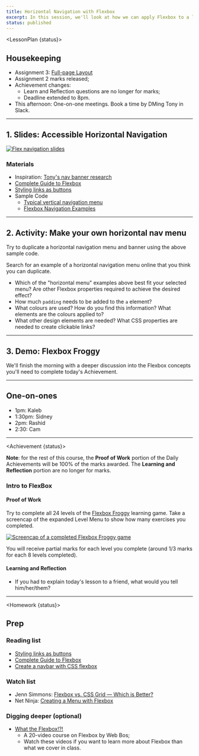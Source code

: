 ```yaml
---
title: Horizontal Navigation with Flexbox
excerpt: In this session, we'll look at how we can apply Flexbox to a list of link to create a horizontal nav.
status: published
---
```

<script>
	import Homework from "$lib/components/Homework.svelte";
	import LessonPlan from "$lib/components/LessonPlan.svelte";
	import LabTime from "$lib/components/LabTime.svelte";
	import Achievement from "$lib/components/Achievement.svelte";
</script>

<LessonPlan {status}>

## Housekeeping
- Assignment 3: [Full-page Layout](/courses/cpnt-260/assessments/assignment-3)
- Assignment 2 marks released;
- Achievement changes:
    - Learn and Reflection questions are no longer for marks;
    - Deadline extended to 8pm.
- This afternoon: One-on-one meetings. Book a time by DMing Tony in Slack.

---

## 1. Slides: Accessible Horizontal Navigation
[![Flex navigation slides](/images/slides/flex-nav.png)](https://sait-wbdv.github.io/slides/w23/cpnt-260/flexbox-nav.html)

### Materials
- Inspiration: [Tony's nav banner research](https://acidtone.github.io/code-journal/#jan-29-2023)
- [Complete Guide to Flexbox](https://css-tricks.com/snippets/css/a-guide-to-flexbox/)
- [Styling links as buttons](https://developer.mozilla.org/en-US/docs/Learn/CSS/Styling_text/Styling_links#styling_links_as_buttons)
- Sample Code
    - [Typical vertical navigation menu](https://codepen.io/browsertherapy/pen/XWjwJGL)
    - [Flexbox Navigation Examples](https://codepen.io/browsertherapy/pen/YzqdGpR)

---

## 2. Activity: Make your own horizontal nav menu
Try to duplicate a horizontal navigation menu and banner using the above sample code.

Search for an example of a horizontal navigation menu online that you think you can duplicate.
- Which of the "horizontal menu" examples above best fit your selected menu? Are other Flexbox properties required to achieve the desired effect?
- How much `padding` needs to be added to the `a` element?
- What colours are used? How do you find this information? What elements are the colours applied to?
- What other design elements are needed? What CSS properties are needed to create clickable links?

---

## 3. Demo: Flexbox Froggy
We'll finish the morning with a deeper discussion into the Flexbox concepts you'll need to complete today's Achievement.

</LessonPlan>

---

## One-on-ones
- 1pm: Kaleb
- 1:30pm: Sidney
- 2pm: Rashid
- 2:30: Cam

---

<Achievement {status}>

**Note**: for the rest of this course, the **Proof of Work** portion of the Daily Achievements will be 100% of the marks awarded. The **Learning and Reflection** portion are no longer for marks.

### Intro to FlexBox
#### Proof of Work
Try to complete all 24 levels of the [Flexbox Froggy](https://flexboxfroggy.com/) learning game. Take a screencap of the expanded Level Menu to show how many exercises you completed. 

[![Screencap of a completed Flexbox Froggy game](/images/assessments/flexbox-froggy.png)](https://flexboxfroggy.com/)

You will receive partial marks for each level you complete (around 1/3 marks for each 8 levels completed).

#### Learning and Reflection
- If you had to explain today's lesson to a friend, what would you tell him/her/them?

</Achievement>

---

<Homework {status}>

## Prep
### Reading list
- [Styling links as buttons](https://developer.mozilla.org/en-US/docs/Learn/CSS/Styling_text/Styling_links#styling_links_as_buttons)
- [Complete Guide to Flexbox](https://css-tricks.com/snippets/css/a-guide-to-flexbox/)
- [Create a navbar with CSS flexbox ](https://dev.to/jungjungie/create-a-navbar-with-css-flexbox-2leh)

### Watch list
- Jenn Simmons: [Flexbox vs. CSS Grid — Which is Better?](https://youtu.be/hs3piaN4b5I)
- Net Ninja: [Creating a Menu with Flexbox](https://www.youtube.com/watch?v=2plKBskaKfY)

### Digging deeper (optional)
- [What the Flexbox!?!](https://flexbox.io/)
    - A 20-video course on Flexbox by Web Bos;
    - Watch these videos if you want to learn more about Flexbox than what we cover in class.

</Homework>